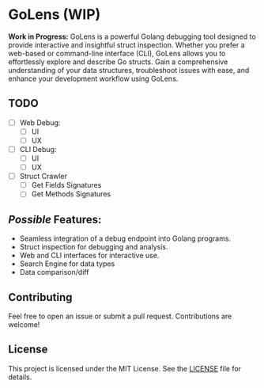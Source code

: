# GoLens (WIP)

**Work in Progress:** GoLens is a powerful Golang debugging tool designed to provide interactive and insightful struct inspection. Whether you prefer a web-based or command-line interface (CLI), GoLens allows you to effortlessly explore and describe Go structs. Gain a comprehensive understanding of your data structures, troubleshoot issues with ease, and enhance your development workflow using GoLens.

## TODO
- [ ] Web Debug:
    - [ ] UI 
    - [ ] UX
- [ ] CLI Debug:
    - [ ] UI 
    - [ ] UX
- [ ] Struct Crawler
    - [ ] Get Fields Signatures
    - [ ] Get Methods Signatures

## _Possible_ Features:
- Seamless integration of a debug endpoint into Golang programs.
- Struct inspection for debugging and analysis.
- Web and CLI interfaces for interactive use.
- Search Engine for data types
- Data comparison/diff

## Contributing

Feel free to open an issue or submit a pull request. Contributions are welcome!

## License

This project is licensed under the MIT License. See the [LICENSE](LICENSE) file for details.
